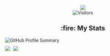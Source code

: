 <div align="center">
  <div align="center">
    <picture>
    <img
      src="https://www.codewars.com/users/Maska-Ars/badges/large"
      />
    </picture>
  </div>
  <img alt="Visitors" src="https://komarev.com/ghpvc/?username=Maska-Ars&label=Profile%20Visits&style=for-the-badge" />
</div>

<div id="stats" align="center" style="display: flex; flex-direction: column;">
    <h2>:fire: My Stats</h2>
    <a style="display: flex; align-items: center;">
        <img src="https://github-profile-summary-cards.vercel.app/api/cards/profile-details?username=Maska-Ars&theme=dark" alt="GitHub Profile Summary" style="margin-bottom: 10px;" />
    </a>
    <a style="display: flex;">
        <img src="https://github-profile-summary-cards.vercel.app/api/cards/repos-per-language?username=Maska-Ars&theme=dark" style="margin-right: 10px;">
        <img src="https://github-profile-summary-cards.vercel.app/api/cards/stats?username=Maska-Ars&theme=dark">
    </a>
</div>
